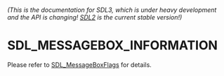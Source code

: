 ###### (This is the documentation for SDL3, which is under heavy development and the API is changing! [SDL2](https://wiki.libsdl.org/SDL2/) is the current stable version!)
# SDL_MESSAGEBOX_INFORMATION

Please refer to [SDL_MessageBoxFlags](SDL_MessageBoxFlags) for details.

